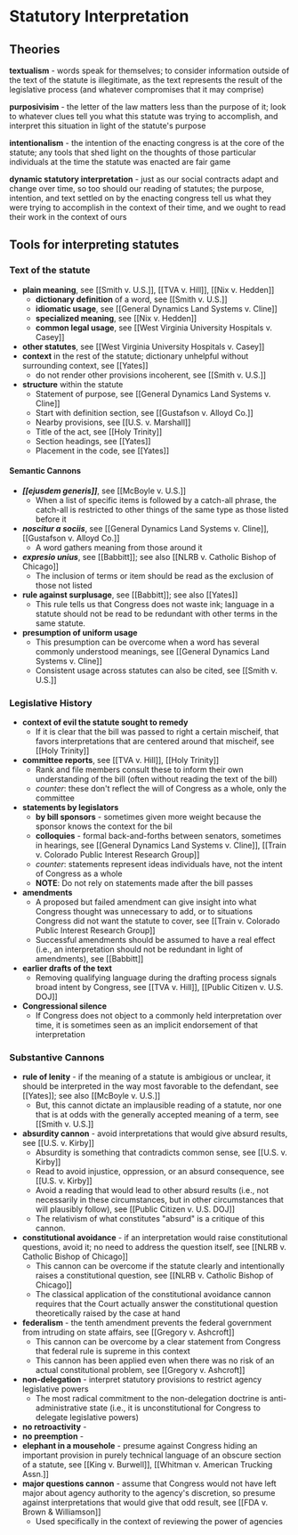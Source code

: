 # Statutory Interpretation

## Theories

**textualism** - words speak for themselves; to consider information outside of the text of the statute is illegitimate, as the text represents the result of the legislative process (and whatever compromises that it may comprise)

**purposivisim** - the letter of the law matters less than the purpose of it; look to whatever clues tell you what this statute was trying to accomplish, and interpret this situation in light of the statute's purpose

**intentionalism** - the intention of the enacting congress is at the core of the statute; any tools that shed light on the thoughts of those particular individuals at the time the statute was enacted are fair game

**dynamic statutory interpretation** - just as our social contracts adapt and change over time, so too should our reading of statutes; the purpose, intention, and text settled on by the enacting congress tell us what they were trying to accomplish in the context of their time, and we ought to read their work in the context of ours

## Tools for interpreting statutes

### Text of the statute
* **plain meaning**, see [[Smith v. U.S.]], [[TVA v. Hill]], [[Nix v. Hedden]]
	* **dictionary definition** of a word, see [[Smith v. U.S.]]
	* **idiomatic usage**, see [[General Dynamics Land Systems v. Cline]]
	* **specialized meaning**, see [[Nix v. Hedden]]
	* **common legal usage**, see [[West Virginia University Hospitals v. Casey]]
* **other statutes**, see [[West Virginia University Hospitals v. Casey]]
* **context** in the rest of the statute; dictionary unhelpful without surrounding context, see [[Yates]]
	* do not render other provisions incoherent, see [[Smith v. U.S.]]
* **structure** within the statute
	* Statement of purpose, see [[General Dynamics Land Systems v. Cline]]
	* Start with definition section, see [[Gustafson v. Alloyd Co.]]
	* Nearby provisions, see [[U.S. v. Marshall]]
	* Title of the act, see [[Holy Trinity]]
	* Section headings, see [[Yates]]
	* Placement in the code, see [[Yates]]

#### Semantic Cannons
* ***[[ejusdem generis]]***, see [[McBoyle v. U.S.]]
	* When a list of specific items is followed by a catch-all phrase, the catch-all is restricted to other things of the same type as those listed before it
* ***noscitur a sociis***, see [[General Dynamics Land Systems v. Cline]], [[Gustafson v. Alloyd Co.]]
	* A word gathers meaning from those around it
* ***expresio unius***, see [[Babbitt]]; see also [[NLRB v. Catholic Bishop of Chicago]]
	* The inclusion of terms or item should be read as the exclusion of those not listed
* **rule against surplusage**, see [[Babbitt]]; see also [[Yates]]
	* This rule tells us that Congress does not waste ink; language in a statute should not be read to be redundant with other terms in the same statute.
* **presumption of uniform usage**
	* This presumption can be overcome when a word has several commonly understood meanings, see [[General Dynamics Land Systems v. Cline]]
	* Consistent usage across statutes can also be cited, see [[Smith v. U.S.]]

### Legislative History
* **context of evil the statute sought to remedy**
	* If it is clear that the bill was passed to right a certain mischeif, that favors interpretations that are centered around that mischeif, see [[Holy Trinity]]
* **committee reports**, see [[TVA v. Hill]], [[Holy Trinity]]
	* Rank and file members consult these to inform their own understanding of the bill (often without reading the text of the bill)
	* *counter*: these don't reflect the will of Congress as a whole, only the committee
* **statements by legislators**
	* **by bill sponsors** - sometimes given more weight because the sponsor knows the context for the bil
	* **colloquies** - formal back-and-forths between senators, sometimes in hearings, see [[General Dynamics Land Systems v. Cline]], [[Train v. Colorado Public Interest Research Group]]
	* *counter*: statements represent ideas individuals have, not the intent of Congress as a whole
	* **NOTE**: Do not rely on statements made after the bill passes
* **amendments**
	* A proposed but failed amendment can give insight into what Congress thought was unnecessary to add, or to situations Congress did not want the statute to cover, see [[Train v. Colorado Public Interest Research Group]]
	* Successful amendments should be assumed to have a real effect (i.e., an interpretation should not be redundant in light of amendments), see [[Babbitt]]
* **earlier drafts of the text**
	* Removing qualifying language during the drafting process signals broad intent by Congress, see [[TVA v. Hill]], [[Public Citizen v. U.S. DOJ]]
* **Congressional silence**
	* If Congress does not object to a commonly held interpretation over time, it is sometimes seen as an implicit endorsement of that interpretation

### Substantive Cannons
* **rule of lenity** - if the meaning of a statute is ambigious or unclear, it should be interpreted in the way most favorable to the defendant, see [[Yates]]; see also [[McBoyle v. U.S.]]
	* But, this cannot dictate an implausible reading of a statute, nor one that is at odds with the generally accepted meaning of a term, see [[Smith v. U.S.]]
* **absurdity cannon** - avoid interpretations that would give absurd results, see [[U.S. v. Kirby]]
	* Absurdity is something that contradicts common sense, see [[U.S. v. Kirby]]
	* Read to avoid injustice, oppression, or an absurd consequence, see [[U.S. v. Kirby]]
	* Avoid a reading that would lead to other absurd results (i.e., not necessarily in these circumstances, but in other circumstances that will plausibly follow), see [[Public Citizen v. U.S. DOJ]]
	* The relativism of what constitutes "absurd" is a critique of this cannon.
* **constitutional avoidance** - if an interpretation would raise constitutional questions, avoid it; no need to address the question itself, see [[NLRB v. Catholic Bishop of Chicago]]
	* This cannon can be overcome if the statute clearly and intentionally raises a constitutional question, see [[NLRB v. Catholic Bishop of Chicago]]
	* The classical application of the constitutional avoidance cannon requires that the Court actually answer the constitutional question theoretically raised by the case at hand
* **federalism** - the tenth amendment prevents the federal government from intruding on state affairs, see [[Gregory v. Ashcroft]]
	* This cannon can be overcome by a clear statement from Congress that federal rule is supreme in this context
	* This cannon has been applied even when there was no risk of an actual constitutional problem, see [[Gregory v. Ashcroft]]
* **non-delegation** - interpret statutory provisions to restrict agency legislative powers
	* The most radical commitment to the non-delegation doctrine is anti-administrative state (i.e., it is unconstitutional for Congress to delegate legislative powers)
* **no retroactivity** - 
* **no preemption** - 
* **elephant in a mousehole** - presume against Congress hiding an important provision in purely technical language of an obscure section of a statute, see [[King v. Burwell]], [[Whitman v. American Trucking Assn.]]
* **major questions cannon** - assume that Congress would not have left major about agency authority to the agency's discretion, so presume against interpretations that would give that odd result, see [[FDA v. Brown & Williamson]]
	* Used specifically in the context of reviewing the power of agencies